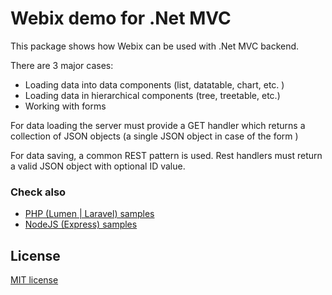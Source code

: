 # Webix demo for .Net MVC

This package shows how Webix can be used with .Net MVC backend.

There are 3 major cases:

- Loading data into data components (list, datatable, chart, etc. )
- Loading data in hierarchical components (tree, treetable, etc.)
- Working with forms

For data loading the server must provide a GET handler which returns a collection of JSON objects (a single JSON object in case of the form )

For data saving, a common REST pattern is used. Rest handlers must return a valid JSON object with optional ID value.

### Check also


- [PHP (Lumen | Laravel) samples](//github.com/webix-hub/webix-php-lumen-demo)
- [NodeJS (Express) samples](//github.com/webix-hub/webix-nodejs-demo)


## License

[MIT license](http://opensource.org/licenses/MIT)
